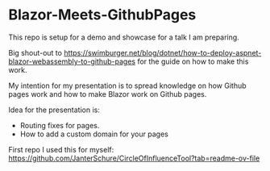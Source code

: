 # Blazor-Meets-GithubPages

This repo is setup for a demo and showcase for a talk I am preparing. 

Big shout-out to https://swimburger.net/blog/dotnet/how-to-deploy-aspnet-blazor-webassembly-to-github-pages for the guide on how to make this work. 

My intention for my presentation is to spread knowledge on how Github pages work and how to make Blazor work on Github pages.   

Idea for the presentation is:
- Routing fixes for pages. 
- How to add a custom domain for your pages

First repo I used this for myself: https://github.com/JanterSchure/CircleOfInfluenceTool?tab=readme-ov-file 
